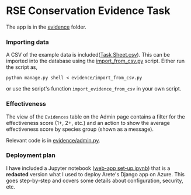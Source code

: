 # RSE Conservation Evidence Task

The app is in the [evidence](evidence) folder.


### Importing data

A CSV of the example data is included([Task Sheet.csv](data/Task%20sheet.csv)). This can be 
imported into the database using the [import_from_csv.py](evidence/import_from_csv.py) script.
Either run the script as,

`python manage.py shell < evidence/import_from_csv.py`

or use the script's function `import_evidence_from_csv` in your own script.

### Effectiveness

The view of the `Evidences` table on the Admin page contains a filter for the effectiveness score (1+, 2+, etc.) and
an action to show the average effectiveness score by species group (shown as a message).

Relevant code is in [evidence/admin.py](evidence/admin.py).

### Deployment plan

I have included a Jupyter notebook ([web-app set-up.ipynb](notebooks/web-app%20set-up.ipynb)) that is
a **redacted** version what I used to deploy Arete's Django app on Azure. This goes step-by-step and covers
some details about configuration, security, etc.
